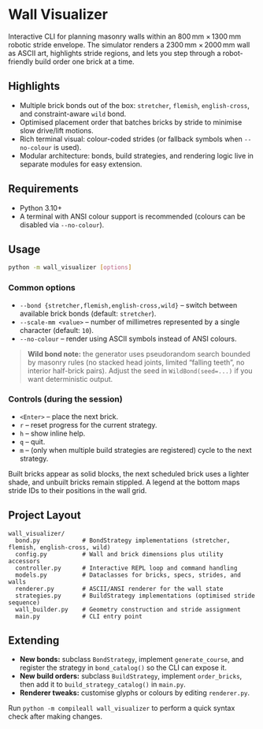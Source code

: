 # Wall Visualizer

Interactive CLI for planning masonry walls within an 800 mm × 1300 mm robotic stride envelope. The simulator renders a 2300 mm × 2000 mm wall as ASCII art, highlights stride regions, and lets you step through a robot-friendly build order one brick at a time.

## Highlights
- Multiple brick bonds out of the box: `stretcher`, `flemish`, `english-cross`, and constraint-aware `wild` bond.
- Optimised placement order that batches bricks by stride to minimise slow drive/lift motions.
- Rich terminal visual: colour-coded strides (or fallback symbols when `--no-colour` is used).
- Modular architecture: bonds, build strategies, and rendering logic live in separate modules for easy extension.

## Requirements
- Python 3.10+
- A terminal with ANSI colour support is recommended (colours can be disabled via `--no-colour`).

## Usage
```bash
python -m wall_visualizer [options]
```

### Common options
- `--bond {stretcher,flemish,english-cross,wild}` – switch between available brick bonds (default: `stretcher`).
- `--scale-mm <value>` – number of millimetres represented by a single character (default: `10`).
- `--no-colour` – render using ASCII symbols instead of ANSI colours.

> **Wild bond note:** the generator uses pseudorandom search bounded by masonry rules (no stacked head joints, limited “falling teeth”, no interior half-brick pairs). Adjust the seed in `WildBond(seed=...)` if you want deterministic output.

### Controls (during the session)
- `<Enter>` – place the next brick.
- `r` – reset progress for the current strategy.
- `h` – show inline help.
- `q` – quit.
- `m` – (only when multiple build strategies are registered) cycle to the next strategy.

Built bricks appear as solid blocks, the next scheduled brick uses a lighter shade, and unbuilt bricks remain stippled. A legend at the bottom maps stride IDs to their positions in the wall grid.

## Project Layout
```
wall_visualizer/
  bond.py            # BondStrategy implementations (stretcher, flemish, english-cross, wild)
  config.py          # Wall and brick dimensions plus utility accessors
  controller.py      # Interactive REPL loop and command handling
  models.py          # Dataclasses for bricks, specs, strides, and walls
  renderer.py        # ASCII/ANSI renderer for the wall state
  strategies.py      # BuildStrategy implementations (optimised stride sequence)
  wall_builder.py    # Geometry construction and stride assignment
  main.py            # CLI entry point
```

## Extending
- **New bonds:** subclass `BondStrategy`, implement `generate_course`, and register the strategy in `bond_catalog()` so the CLI can expose it.
- **New build orders:** subclass `BuildStrategy`, implement `order_bricks`, then add it to `build_strategy_catalog()` in `main.py`.
- **Renderer tweaks:** customise glyphs or colours by editing `renderer.py`.

Run `python -m compileall wall_visualizer` to perform a quick syntax check after making changes.

